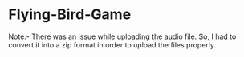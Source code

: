 # Flying-Bird-Game
Note:- There was an issue while uploading the audio file. So, I had to convert it into a zip format in order to upload the files properly.
